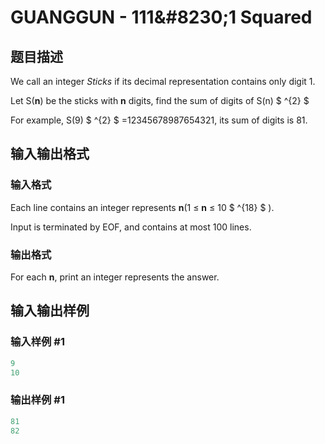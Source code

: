 # GUANGGUN - 111&amp;#8230;1 Squared

## 题目描述

We call an integer _Sticks_ if its decimal representation contains only digit 1.

Let S(**n**) be the sticks with **n** digits, find the sum of digits of S(n) $ ^{2} $

For example, S(9) $ ^{2} $ =12345678987654321, its sum of digits is 81.

## 输入输出格式

### 输入格式

Each line contains an integer represents **n**(1 ≤ **n** ≤ 10 $ ^{18} $ ).

Input is terminated by EOF, and contains at most 100 lines.

### 输出格式

For each **n**, print an integer represents the answer.

## 输入输出样例

### 输入样例 #1

```cpp
9
10
```


### 输出样例 #1

```cpp
81
82
```


